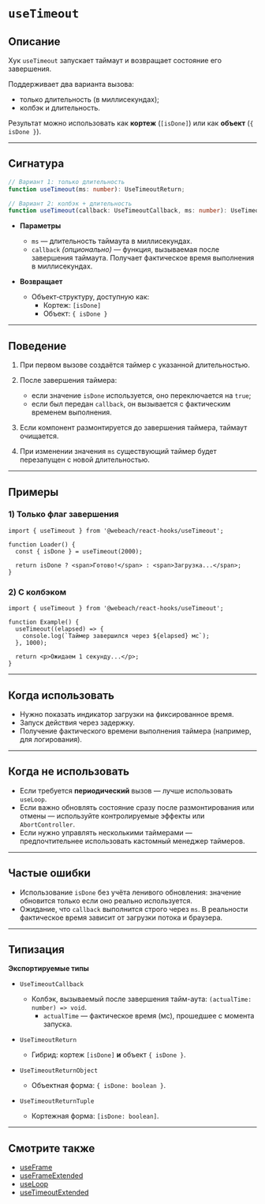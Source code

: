# `useTimeout`

## Описание

Хук `useTimeout` запускает таймаут и возвращает состояние его завершения.

Поддерживает два варианта вызова:
- только длительность (в миллисекундах);
- колбэк и длительность.

Результат можно использовать как **кортеж** (`[isDone]`) или как **объект** (`{ isDone }`).

---

## Сигнатура

```ts
// Вариант 1: только длительность
function useTimeout(ms: number): UseTimeoutReturn;

// Вариант 2: колбэк + длительность
function useTimeout(callback: UseTimeoutCallback, ms: number): UseTimeoutReturn;
```

- **Параметры**
   - `ms` — длительность таймаута в миллисекундах.
   - `callback` *(опционально)* — функция, вызываемая после завершения таймаута. Получает фактическое время выполнения в миллисекундах.

- **Возвращает**
   - Объект‑структуру, доступную как:
      - Кортеж: `[isDone]`
      - Объект: `{ isDone }`

---

## Поведение

1. При первом вызове создаётся таймер с указанной длительностью.

2. После завершения таймера:
   - если значение `isDone` используется, оно переключается на `true`;
   - если был передан `callback`, он вызывается с фактическим временем выполнения.

3. Если компонент размонтируется до завершения таймера, таймаут очищается.

4. При изменении значения `ms` существующий таймер будет перезапущен с новой длительностью.

---

## Примеры

### 1) Только флаг завершения

```tsx
import { useTimeout } from '@webeach/react-hooks/useTimeout';

function Loader() {
  const { isDone } = useTimeout(2000);

  return isDone ? <span>Готово!</span> : <span>Загрузка...</span>;
}
```

### 2) С колбэком

```tsx
import { useTimeout } from '@webeach/react-hooks/useTimeout';

function Example() {
  useTimeout((elapsed) => {
    console.log(`Таймер завершился через ${elapsed} мс`);
  }, 1000);

  return <p>Ожидаем 1 секунду...</p>;
}
```

---

## Когда использовать

- Нужно показать индикатор загрузки на фиксированное время.
- Запуск действия через задержку.
- Получение фактического времени выполнения таймера (например, для логирования).

---

## Когда не использовать

- Если требуется **периодический** вызов — лучше использовать `useLoop`.
- Если важно обновлять состояние сразу после размонтирования или отмены — используйте контролируемые эффекты или `AbortController`.
- Если нужно управлять несколькими таймерами — предпочтительнее использовать кастомный менеджер таймеров.

---

## Частые ошибки

- Использование `isDone` без учёта ленивого обновления: значение обновится только если оно реально используется.
- Ожидание, что `callback` выполнится строго через `ms`. В реальности фактическое время зависит от загрузки потока и браузера.

---

## Типизация

**Экспортируемые типы**

- `UseTimeoutCallback`
   - Колбэк, вызываемый после завершения тайм-аута: `(actualTime: number) => void`.
      - `actualTime` — фактическое время (мс), прошедшее с момента запуска.

- `UseTimeoutReturn`
   - Гибрид: кортеж `[isDone]` **и** объект `{ isDone }`.

- `UseTimeoutReturnObject`
   - Объектная форма: `{ isDone: boolean }`.

- `UseTimeoutReturnTuple`
   - Кортежная форма: `[isDone: boolean]`.

---

## Смотрите также

- [useFrame](useFrame.md)
- [useFrameExtended](useFrameExtended.md)
- [useLoop](useLoop.md)
- [useTimeoutExtended](useTimeoutExtended.md)
